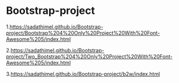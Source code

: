 # Bootstrap-project

1.https://sadathimel.github.io/Bootstrap-project/Bootstrap%204%20Only%20Project%20With%20Font-Awesome%205/index.html

2.https://sadathimel.github.io/Bootstrap-project/Two_Bootstrap%204%20Only%20Project%20With%20Font-Awesome%205/index.html

3.https://sadathimel.github.io/Bootstrap-project/b2w/index.html